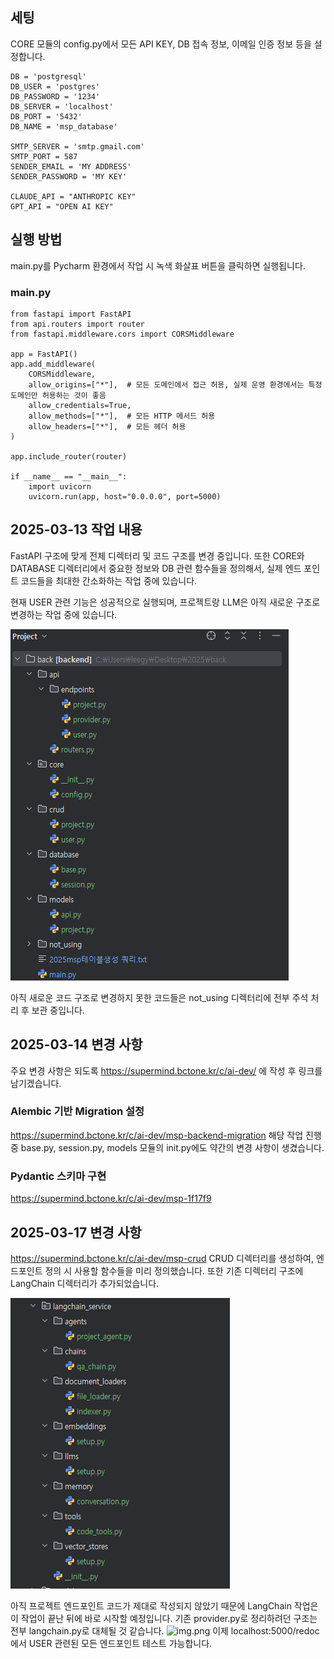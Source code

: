 ## 세팅 
CORE 모듈의 config.py에서 모든 API KEY, DB 접속 정보, 이메일 인증 정보 등을 설정합니다.
```
DB = 'postgresql'
DB_USER = 'postgres'
DB_PASSWORD = '1234'
DB_SERVER = 'localhost'
DB_PORT = '5432'
DB_NAME = 'msp_database'

SMTP_SERVER = 'smtp.gmail.com'
SMTP_PORT = 587
SENDER_EMAIL = 'MY ADDRESS'
SENDER_PASSWORD = 'MY KEY'

CLAUDE_API = "ANTHROPIC KEY"
GPT_API = "OPEN AI KEY"

```

## 실행 방법 
main.py를 
Pycharm 환경에서 작업 시 녹색 화살표 버튼을 클릭하면 실행됩니다.
### main.py
```
from fastapi import FastAPI
from api.routers import router
from fastapi.middleware.cors import CORSMiddleware

app = FastAPI()
app.add_middleware(
    CORSMiddleware,
    allow_origins=["*"],  # 모든 도메인에서 접근 허용, 실제 운영 환경에서는 특정 도메인만 허용하는 것이 좋음
    allow_credentials=True,
    allow_methods=["*"],  # 모든 HTTP 메서드 허용
    allow_headers=["*"],  # 모든 헤더 허용
)

app.include_router(router)

if __name__ == "__main__":
    import uvicorn
    uvicorn.run(app, host="0.0.0.0", port=5000)
```

## 2025-03-13 작업 내용
FastAPI 구조에 맞게 전체 디렉터리 및 코드 구조를 변경 중입니다.
또한 CORE와 DATABASE 디렉터리에서 중요한 정보와 DB 관련 함수들을 정의해서,
실제 엔드 포인트 코드들을 최대한 간소화하는 작업 중에 있습니다.

현재 USER 관련 기능은 성공적으로 실행되며,
프로젝트랑 LLM은 아직 새로운 구조로 변경하는 작업 중에 있습니다.

![img.png](not_using/img.png)

아직 새로운 코드 구조로 변경하지 못한 코드들은 not_using 디렉터리에 전부 주석 처리 후 보관 중입니다.


## 2025-03-14 변경 사항
주요 변경 사항은 되도록 https://supermind.bctone.kr/c/ai-dev/ 에 작성 후 링크를 남기겠습니다.
### Alembic 기반 Migration 설정
https://supermind.bctone.kr/c/ai-dev/msp-backend-migration
해당 작업 진행 중 base.py, session.py, models 모듈의 init.py에도 약간의 변경 사항이 생겼습니다.
### Pydantic 스키마 구현
https://supermind.bctone.kr/c/ai-dev/msp-1f17f9
## 2025-03-17 변경 사항
https://supermind.bctone.kr/c/ai-dev/msp-crud
CRUD 디렉터리를 생성하여, 엔드포인트 정의 시 사용할 함수들을 미리 정의했습니다.
또한 기존 디렉터리 구조에 LangChain 디렉터리가 추가되었습니다.

![img_1.png](not_using/img_1.png)

아직 프로젝트 엔드포인트 코드가 제대로 작성되지 않았기 때문에 LangChain 작업은 이 작업이 끝난 뒤에 바로 시작할 예정입니다.
기존 provider.py로 정리하려던 구조는 전부 langchain.py로 대체될 것 같습니다.
![img.png](not_using/imgㅈ.png)
이제 localhost:5000/redoc 에서 USER 관련된 모든 엔드포인트 테스트 가능합니다.